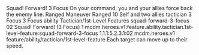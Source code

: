 <ability>
  <name>Squad! Forward!</name>
  <cost>3 Focus</cost>
  <flavor>On your command, you and your allies force back the enemy line.</flavor>
  <keywords>
    <keyword>Ranged</keyword>
  </keywords>
  <type>Maneuver</type>
  <distance>Ranged 10</distance>
  <target>Self and two allies</target>
  <metadata>
    <class>tactician</class>
    <cost>3 Focus</cost>
    <cost_amount>3</cost_amount>
    <cost_resource>Focus</cost_resource>
    <feature_type>ability</feature_type>
    <file_dpath>Tactician/1st-Level Features</file_dpath>
    <item_id>squad-forward-3-focus</item_id>
    <item_index>02</item_index>
    <item_name>Squad! Forward! (3 Focus)</item_name>
    <level>1</level>
    <scc>mcdm.heroes.v1:feature.ability.tactician.1st-level-feature:squad-forward-3-focus</scc>
    <scdc>1.1.1:5.2.3.1:02</scdc>
    <source>mcdm.heroes.v1</source>
    <type>feature/ability/tactician/1st-level-feature</type>
  </metadata>
  <effects>
    <effect type="mundane">Each target can move up to their speed.</effect>
  </effects>
</ability>
